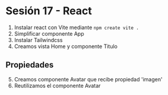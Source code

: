 # Sesión 17 - React
1. Instalar react con Vite mediante `npm create vite .`
2. Simplificar componente App
3. Instalar Tailwindcss
4. Creamos vista Home  y componente Titulo

## Propiedades
5. Creamos componente Avatar que recibe propiedad 'imagen'
6. Reutilizamos el componente Avatar
   
